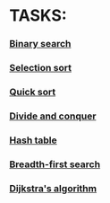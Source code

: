 # TASKS:

### [Binary search](Find_count_of_int_rotations.py)

### [Selection sort](selection_sort.py)

### [Quick sort](quick_sort.py)

### [Divide and conquer](recursion_calculations.py)

### [Hash table](cache_decision.py)

### [Breadth-first search](bfs_graph.py)

### [Dijkstra's algorithm](dijkstra.py)
